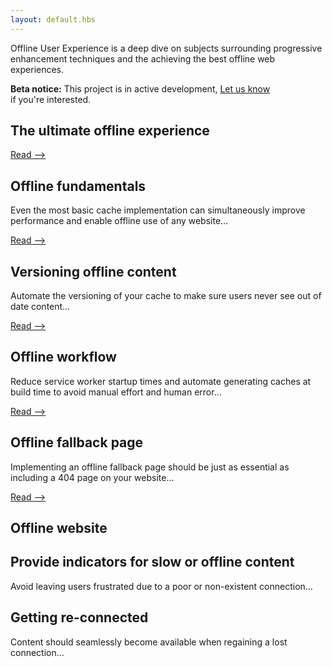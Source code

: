 ```yaml
---
layout: default.hbs
---
```


<p class="subtitle">
  Offline User Experience is a deep dive on subjects surrounding progressive
  enhancement techniques and the achieving the best offline web experiences.
</p>

<div class="callout callout--background">
  <strong>Beta notice:</strong> This project is in active development,
  <a href="mailto:ask@etch.co">Let us know</a><br/> if you're interested.
</div>

<section class="articles">
  <div class="articles__item">
    <h2 class="articles__item-title">
      The ultimate offline experience
    </h2>
    <a href="/the-ultimate-offline-experience.html" class="arrow-link">Read &xrarr;</a>
  </div>

  <div class="articles__item">
    <h2 class="articles__item-title">
      Offline fundamentals
    </h2>
    <p class="articles__item-content">
      Even the most basic cache implementation can simultaneously improve
      performance and enable offline use of any website&hellip;
    </p>
    <a href="/offline-fundamentals.html" class="arrow-link">Read &xrarr;</a>
  </div>

  <div class="articles__item">
    <h2 class="articles__item-title">
      Versioning offline content
    </h2>
    <p class="articles__item-content">
      Automate the versioning of your cache to make sure users never see out
      of date content&hellip;
    </p>
    <a href="/versioning-offline-content.html" class="arrow-link">Read &xrarr;</a>
  </div>

  <div class="articles__item">
    <h2 class="articles__item-title">
      Offline workflow
    </h2>
    <p class="articles__item-content">
      Reduce service worker startup times and automate generating caches at
      build time to avoid manual effort and human error&hellip;
    </p>
    <a href="/offline-workflow.html" class="arrow-link">Read &xrarr;</a>
  </div>

  <div class="articles__item">
    <h2 class="articles__item-title">
      Offline fallback page
    </h2>
    <p class="articles__item-content">
      Implementing an offline fallback page should be just as essential as including
      a 404 page on your website&hellip;
    </p>
    <a href="/offline-fallback-page.html" class="arrow-link">Read &xrarr;</a>
  </div>

  <div class="articles__item">
    <h2 class="articles__item-title">
      Offline website
    </h2>
  </div>

  <div class="articles__item">
    <h2 class="articles__item-title">
      Provide indicators for slow or offline content
    </h2>
    <p class="articles__item-content">
      Avoid leaving users frustrated due to a poor or non-existent connection&hellip;
    </p>
  </div>

  <div class="articles__item">
    <h2 class="articles__item-title">
      Getting re-connected
    </h2>
    <p class="articles__item-content">
      Content should seamlessly become available when regaining a lost
      connection&hellip;
    </p>
  </div>
</section>
